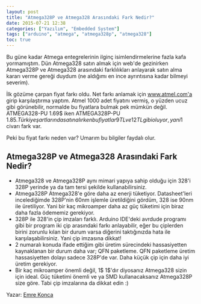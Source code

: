 ```yaml
---
layout: post
title: "Atmega328P ve Atmega328 Arasındaki Fark Nedir?"
date: 2015-07-21 12:38
categories: ["Yazılım", "Embedded System"]
tags: ["arduino", "atmega", "atmega328p", "atmega328"]
toc: true
---
```


Bu güne kadar Atmega entegrelerinin ilginç isimlendirmelerine fazla kafa yormamıştım. Dün Atmega328 satın almak için web'de gezinirken Atmega328P ve Atmega328 arasındaki farklılıkları anlayarak satın alma kararı verme gereği duydum (ne aldığımı en ince ayrıntısına kadar bilmeyi severim). 

İlk gözüme çarpan fiyat farkı oldu. Net farkı anlamak için www.atmel.com'a girip karşılaştırma yaptım. Atmel 1000 adet fiyatını vermiş, o yüzden ucuz gibi görünebilir, normalde bu fiyatlara bulmak pek mümkün değil. ATMEGA328-PU 1.69$ iken ATMEGA328P-PU 1.85$. Türkiye şartlarında satın alırken bu fiyatlar 9 TL ve 12 TL gibi oluyor, yani 1$ civarı fark var. 

Peki bu fiyat farkı neden var? Umarım bu bilgiler faydalı olur.

## Atmega328P ve Atmega328 Arasındaki Fark Nedir?
- Atmega328 ve Atmega328P aynı mimari yapıya sahip olduğu için 328'i 328P yerinde ya da tam tersi şekilde kullanabilirsiniz.
- Atmega328P Atmega328'e göre daha az enerji tüketiyor. Datasheet'leri incelediğimde 328P'nin 60nm işlemle üretildiğini gördüm, 328 ise 90nm ile üretiliyor. Yani bir kaç mikroamper daha az güç tüketimi için biraz daha fazla ödememiz gerekiyor.
- 328P ile 328'in çip imzaları farklı. Arduino IDE'deki avrdude programı gibi bir program iki çip arasındaki farkı anlayabilir, eğer bu çiplerden birini zorunlu kılan bir durum varsa diğerini taktığınızda hata ile karşılaşabilirsiniz. Yani çip imzasına dikkat!
- 2 numaralı konuda ifade ettiğim gibi üretim sürecindeki hassasiyetten kaynaklanan bir durum daha var; QFN paketleme. QFN paketleme üretim hassasiyetten dolayı sadece 328P'de var. Daha küçük çip için daha iyi üretim gerekiyor.
- Bir kaç mikroamper önemli değil, 1$ 1$'dır diyosanız Atmega328 sizin için ideal. Güç tüketimi önemli ve ya SMD kullanacaksanız Atmega328P size göre. Tabi çip imzalarına da dikkat edin :)

Yazar: [Emre Konca](https://www.youtube.com/@EmreKonca)
    